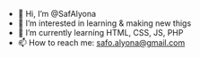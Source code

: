 - 👋 Hi, I’m @SafAlyona
- 👀 I’m interested in learning & making new thigs
- 🌱 I’m currently learning HTML, CSS, JS, PHP
- 📫 How to reach me: safo.alyona@gmail.com


